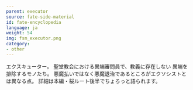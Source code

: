```yaml
---
parent: executor
source: fate-side-material
id: fate-encyclopedia
language: ja
weight: 54
img: fsm_executor.png
category:
- other
---
```


エクスキューター。
聖堂教会における異端審問員で、教義に存在しない 異端を排除するモノたち。
悪魔払いではなく悪魔退治であるところがエクソシストとは異なる点。
詳細は本編・桜ルート後半でちょろっと語られます。

